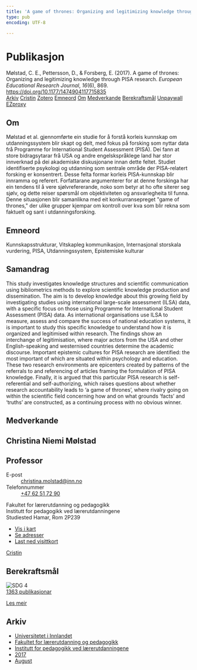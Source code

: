 ```yaml
---
title: 'A game of thrones: Organizing and legitimizing knowledge through PISA research'
type: pub
encoding: UTF-8

---
```

<h1>Publikasjon</h1>
<article id="csl-bib-container-KPBHU6QV" class="csl-bib-container">
  <div class="csl-bib-body"> <div class="csl-entry">Mølstad, C. E., Pettersson, D., &#38; Forsberg, E. (2017). A game of thrones: Organizing and legitimizing knowledge through PISA research. <i>European Educational Research Journal</i>, <i>16</i>(6), 869. <a href="https://doi.org/10.1177/1474904117715835">https://doi.org/10.1177/1474904117715835</a></div> </div>
  <div class="csl-bib-buttons">
    <a href="#taxonomy-article-KPBHU6QV" alt="archive" class="csl-bib-button">Arkiv</a>
    <a href="https://app.cristin.no/results/show.jsf?id=1485342" alt="Cristin" class="csl-bib-button">Cristin</a>
    <a href="http://zotero.org/groups/5881554/items/KPBHU6QV" alt="Zotero" class="csl-bib-button">Zotero</a>
    <a href="#keywords-article-KPBHU6QV" alt="keywords" class="csl-bib-button">Emneord</a>
    <a href="#about-article-KPBHU6QV" alt="about_pub" class="csl-bib-button">Om</a>
    <a href="#contributors-article-KPBHU6QV" alt="contributors" class="csl-bib-button">Medverkande</a>
    <a href="#sdg-article-KPBHU6QV" alt="sdg" class="csl-bib-button">Berekraftsmål</a>
    <a href="https://doi.org/10.1177/1474904117715835" alt="Unpaywall" class="csl-bib-button">Unpaywall</a>
    <a href="https://doi.org/10.1177/1474904117715835" alt="EZproxy" class="csl-bib-button">EZproxy</a>
  </div>
  <div id="csl-bib-meta-container-KPBHU6QV"></div>
</article>
<div id="csl-bib-meta-KPBHU6QV" class="csl-bib-meta">
  <article id="about-article-KPBHU6QV" class="about_pub-article">
    <h1>Om</h1>
    Mølstad et al. gjennomførte ein studie for å forstå korleis kunnskap om utdanningssystem blir skapt og delt, med fokus på forsking som nyttar data frå Programme for International Student Assessment (PISA). Dei fann at store bidragsytarar frå USA og andre engelskspråklege land har stor innverknad på dei akademiske diskusjonane innan dette feltet. Studiet identifiserte psykologi og utdanning som sentrale område der PISA-relatert forsking er konsentrert. Desse felta formar korleis PISA-kunnskap blir innramma og referert. Forfattarane argumenterer for at denne forskinga har ein tendens til å vere sjølvrefererande, noko som betyr at ho ofte siterer seg sjølv, og dette reiser spørsmål om objektiviteten og ansvarlegheita til funna. Denne situasjonen blir samanlikna med eit konkurransepreget "game of thrones," der ulike grupper kjempar om kontroll over kva som blir rekna som faktuelt og sant i utdanningsforsking.
  </article>
  <article id="keywords-article-KPBHU6QV" class="keywords-article">
    <h1>Emneord</h1>
    Kunnskapsstrukturar, Vitskapleg kommunikasjon, Internasjonal storskala vurdering, PISA, Utdanningssystem, Epistemiske kulturar
  </article>
  <article id="abstract-article-KPBHU6QV" class="abstract-article">
    <h1>Samandrag</h1>
    This study investigates knowledge structures and scientific communication using bibliometrics methods to explore scientific knowledge production and dissemination. The aim is to develop knowledge about this growing field by investigating studies using international large-scale assessment (ILSA) data, 
with a specific focus on those using Programme for International Student Assessment (PISA) data. As international organisations use ILSA to measure, assess and compare the success of national education systems, it is important to study this specific knowledge to understand how it is organized and legitimised within research. The findings show an interchange of legitimisation, where major 
actors from the USA and other English-speaking and westernised countries determine the academic discourse. Important epistemic cultures for PISA research are identified: the most important of which are situated within psychology and education. These two research environments are epicenters created by patterns of the referrals to and referencing of articles framing the formulation of PISA 
knowledge. Finally, it is argued that this particular PISA research is self-referential and self-authorizing, which raises questions about whether research accountability leads to ‘a game of thrones’, where rivalry going on within the scientific field concerning how and on what grounds ‘facts’ and ‘truths’ are constructed, as a continuing process with no obvious winner.
  </article>
  <article id="contributors-article-KPBHU6QV" class="contributors-article">
    <h1>Medverkande</h1>
    <div class="personas"> <div class="vrtx-hinn-person-card"> <div class="photo"> <i class="lar la-user-circle missing-person"></i> </div> <div class="info"> <hgroup><h1>Christina Niemi Mølstad</h1> <h2>Professor</h2> </hgroup><dl> <dt>E-post</dt> <dd> <a href="mailto:christina.molstad@inn.no">christina.molstad@inn.no</a> </dd> <dt>Telefonnummer</dt> <dd><a href="tel:+4762517290"> +47 62 51 72 90 </a></dd> </dl> <p> Fakultet for lærerutdanning og pedagogikk<br> Institutt for pedagogikk ved lærerutdanningene<br> Studiested Hamar, Rom 2P239 </p> <ul class="vrtx-hinn-links"> <li><a href="https://www.google.com/maps?q=60.796004,11.072099">Vis i kart</a></li> <li><a href="https://www.inn.no/finn-en-ansatt/christina-molstad.html#vrtx-hinn-addresses">Se adresser</a></li> <li><a href="https://www.inn.no/finn-en-ansatt/christina-molstad.html?vrtx=vcf">Last ned visittkort</a></li> </ul> </div> </div> <a href="https://app.cristin.no/persons/show.jsf?id=5325" alt="Cristin URL" class="personas-cristin">Cristin</a> </div>
  </article>
  <article id="sdg-article-KPBHU6QV" class="sdg-article">
    <h1>Berekraftsmål</h1>
    <div class="sdg-container"><div id="sdg4" class="sdg">
        <img src="{{< params subfolder >}}images/sdg/sdg04_nn.png" class="image" alt="SDG 4">
        <div class="sdg-overlay">
          <a href="{{< params subfolder >}}nn/archive/?sdg=4#archive" class="sdg-publication-count"><span>1363</span> publikasjonar</a>
          <p><a href="https://fn.no/om-fn/fns-baerekraftsmaal/god-utdanning?lang=nno-NO" class="sdg-read-more">Les meir</a></p>
        </div>
      </div></div>
  </article>
  <article id="taxonomy-article-KPBHU6QV" class="taxonomy-article">
    <h1>Arkiv</h1>
    <ul>
      <li><a href="{{< params subfolder >}}nn/archive/?key=3DCRN523">Universitetet i Innlandet</a></li>
      <li><a href="{{< params subfolder >}}nn/archive/?key=WYNZA47F">Fakultet for lærerutdanning og pedagogikk</a></li>
      <li><a href="{{< params subfolder >}}nn/archive/?key=BKPR6TE7">Institutt for pedagogikk ved lærerutdanningene</a></li>
      <li><a href="{{< params subfolder >}}nn/archive/?key=T3ZBNWHJ">2017</a></li>
      <li><a href="{{< params subfolder >}}nn/archive/?key=JBEPPNYV">August</a></li>
    </ul>
  </article>
</div>
